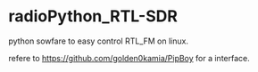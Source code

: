# radioPython_RTL-SDR
python sowfare to easy control RTL_FM on linux.

refere to https://github.com/golden0kamia/PipBoy for a interface.
